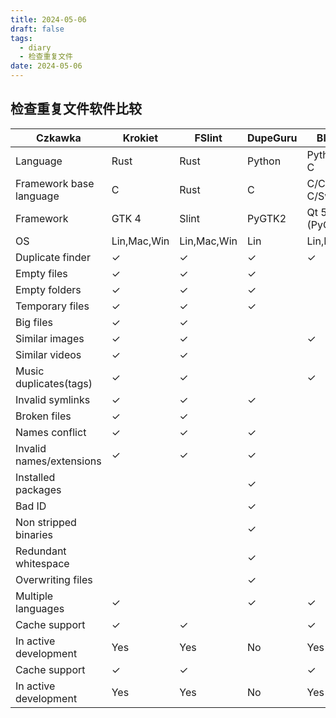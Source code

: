 ```yaml
---
title: 2024-05-06
draft: false
tags:
  - diary
  - 检查重复文件
date: 2024-05-06
---
```


## 检查重复文件软件比较

| Czkawka                  | Krokiet     | FSlint      | DupeGuru | Bleachbit         |             |
| ------------------------ | ----------- | ----------- | -------- | ----------------- | ----------- |
| Language                 | Rust        | Rust        | Python   | Python/Obj-C      | Python      |
| Framework base language  | C           | Rust        | C        | C/C++/Obj-C/Swift | C           |
| Framework                | GTK 4       | Slint       | PyGTK2   | Qt 5 (PyQt)/Cocoa | PyGTK3      |
| OS                       | Lin,Mac,Win | Lin,Mac,Win | Lin      | Lin,Mac,Win       | Lin,Mac,Win |
| Duplicate finder         | ✓           | ✓           | ✓        | ✓                 |             |
| Empty files              | ✓           | ✓           | ✓        |                   |             |
| Empty folders            | ✓           | ✓           | ✓        |                   |             |
| Temporary files          | ✓           | ✓           | ✓        |                   | ✓           |
| Big files                | ✓           | ✓           |          |                   |             |
| Similar images           | ✓           | ✓           |          | ✓                 |             |
| Similar videos           | ✓           | ✓           |          |                   |             |
| Music duplicates(tags)   | ✓           | ✓           |          | ✓                 |             |
| Invalid symlinks         | ✓           | ✓           | ✓        |                   |             |
| Broken files             | ✓           | ✓           |          |                   |             |
| Names conflict           | ✓           | ✓           | ✓        |                   |             |
| Invalid names/extensions | ✓           | ✓           | ✓        |                   |             |
| Installed packages       |             |             | ✓        |                   |             |
| Bad ID                   |             |             | ✓        |                   |             |
| Non stripped binaries    |             |             | ✓        |                   |             |
| Redundant whitespace     |             |             | ✓        |                   |             |
| Overwriting files        |             |             | ✓        |                   | ✓           |
| Multiple languages       | ✓           |             | ✓        | ✓                 | ✓           |
| Cache support            | ✓           | ✓           |          | ✓                 |             |
| In active development    | Yes         | Yes         | No       | Yes               | Yes         |
| Cache support            | ✓           | ✓           |          | ✓                 |             |
| In active development    | Yes         | Yes         | No       | Yes               | Yes         |
